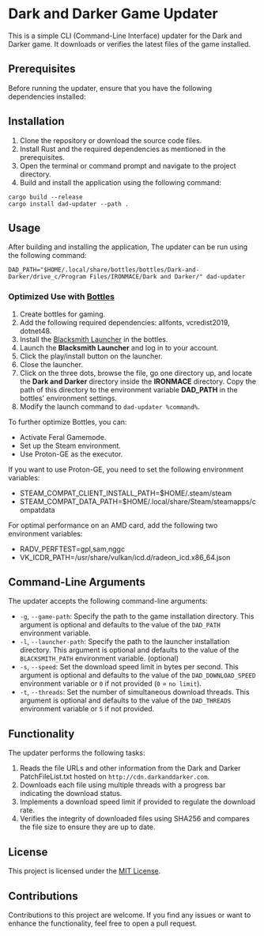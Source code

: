# Dark and Darker Game Updater

This is a simple CLI (Command-Line Interface) updater for the Dark and Darker
game. It downloads or verifies the latest files of the game installed.

## Prerequisites

Before running the updater, ensure that you have the following dependencies
installed:

## Installation

1. Clone the repository or download the source code files.
2. Install Rust and the required dependencies as mentioned in the prerequisites.
3. Open the terminal or command prompt and navigate to the project directory.
4. Build and install the application using the following command:

```
cargo build --release
cargo install dad-updater --path .
```

## Usage

After building and installing the application, The updater can be run using the
following command:

```
DAD_PATH="$HOME/.local/share/bottles/bottles/Dark-and-Darker/drive_c/Program Files/IRONMACE/Dark and Darker/" dad-updater
```

### Optimized Use with [Bottles](https://bottles.io/)

1. Create bottles for gaming.
2. Add the following required dependencies: allfonts, vcredist2019, dotnet48.
3. Install the
   [Blacksmith Launcher](https://webdown.darkanddarker.com/Blacksmith%20Installer.exe)
   in the bottles.
4. Launch the **Blacksmith Launcher** and log in to your account.
5. Click the play/install button on the launcher.
6. Close the launcher.
7. Click on the three dots, browse the file, go one directory up, and locate the
   **Dark and Darker** directory inside the **IRONMACE** directory. Copy the
   path of this directory to the environment variable **DAD_PATH** in the
   bottles' environment settings.
8. Modify the launch command to `dad-updater %command%`.

To further optimize Bottles, you can:

- Activate Feral Gamemode.
- Set up the Steam environment.
- Use Proton-GE as the executor.

If you want to use Proton-GE, you need to set the following environment
variables:

- STEAM_COMPAT_CLIENT_INSTALL_PATH=$HOME/.steam/steam
- STEAM_COMPAT_DATA_PATH=$HOME/.local/share/Steam/steamapps/compatdata

For optimal performance on an AMD card, add the following two environment
variables:

- RADV_PERFTEST=gpl,sam,nggc
- VK_ICDR_PATH=/usr/share/vulkan/icd.d/radeon_icd.x86_64.json

## Command-Line Arguments

The updater accepts the following command-line arguments:

- `-g`, `--game-path`: Specify the path to the game installation directory. This
  argument is optional and defaults to the value of the `DAD_PATH` environment
  variable.
- `-l`, `--launcher-path`: Specify the path to the launcher installation
  directory. This argument is optional and defaults to the value of the
  `BLACKSMITH_PATH` environment variable. (optional)
- `-s`, `--speed`: Set the download speed limit in bytes per second. This
  argument is optional and defaults to the value of the `DAD_DOWNLOAD_SPEED`
  environment variable or `0` if not provided (`0` = `no limit`).
- `-t`, `--threads`: Set the number of simultaneous download threads. This
  argument is optional and defaults to the value of the `DAD_THREADS`
  environment variable or `5` if not provided.

## Functionality

The updater performs the following tasks:

1. Reads the file URLs and other information from the Dark and Darker
   PatchFileList.txt hosted on `http://cdn.darkanddarker.com`.
2. Downloads each file using multiple threads with a progress bar indicating the
   download status.
3. Implements a download speed limit if provided to regulate the download rate.
4. Verifies the integrity of downloaded files using SHA256 and compares the file
   size to ensure they are up to date.

## License

This project is licensed under the [MIT License](LICENSE).

## Contributions

Contributions to this project are welcome. If you find any issues or want to
enhance the functionality, feel free to open a pull request.
